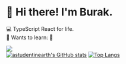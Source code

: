 # 🌠 Hi there! I'm Burak.  
💻 TypeScript React for life.  
🤖 Wants to learn: 🦀  

[![](https://img.shields.io/badge/-Follow%20me%20on%20twitter-blue?style=for-the-badge&logo=twitter&logoColor=white)](https://twitter.com/codingwithburak)  
[![astudentinearth's GitHub stats](https://github-readme-stats.vercel.app/api?username=astudentinearth&show_icons=true&theme=tokyonight)](https://github.com/anuraghazra/github-readme-stats)
[![Top Langs](https://github-readme-stats.vercel.app/api/top-langs/?username=astudentinearth&layout=compact&theme=tokyonight)](https://github.com/anuraghazra/github-readme-stats)
